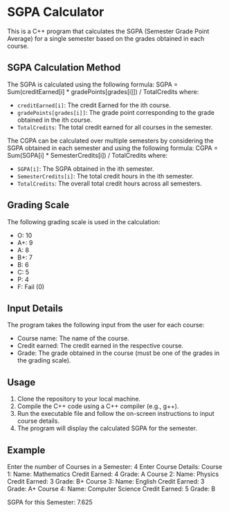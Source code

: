 # SGPA Calculator

This is a C++ program that calculates the SGPA (Semester Grade Point Average) for a single semester based on the grades obtained in each course. 
## SGPA Calculation Method

The SGPA is calculated using the following formula:
SGPA = Sum(creditEarned[i] * gradePoints[grades[i]]) / TotalCredits
where:
- `creditEarned[i]`: The credit Earned for the ith course.
- `gradePoints[grades[i]]`: The grade point corresponding to the grade obtained in the ith course.
- `TotalCredits`: The total credit earned for all courses in the semester.

The CGPA can be calculated over multiple semesters by considering the SGPA obtained in each semester and using the following formula:
CGPA = Sum(SGPA[i] * SemesterCredits[i]) / TotalCredits
where:
- `SGPA[i]`: The SGPA obtained in the ith semester.
- `SemesterCredits[i]`: The total credit hours in the ith semester.
- `TotalCredits`: The overall total credit hours across all semesters.

## Grading Scale

The following grading scale is used in the calculation:
- O: 10
- A+: 9
- A: 8
- B+: 7
- B: 6
- C: 5
- P: 4
- F: Fail (0)

## Input Details

The program takes the following input from the user for each course:
- Course name: The name of the course.
- Credit earned: The credit earned in the respective course.
- Grade: The grade obtained in the course (must be one of the grades in the grading scale).

## Usage

1. Clone the repository to your local machine.
2. Compile the C++ code using a C++ compiler (e.g., g++).
3. Run the executable file and follow the on-screen instructions to input course details.
4. The program will display the calculated SGPA for the semester.

## Example

Enter the number of Courses in a Semester: 4
Enter Course Details:
Course 1:
Name: Mathematics
Credit Earned: 4
Grade: A
Course 2:
Name: Physics
Credit Earned: 3
Grade: B+
Course 3:
Name: English
Credit Earned: 3
Grade: A+
Course 4:
Name: Computer Science
Credit Earned: 5
Grade: B

SGPA for this Semester: 7.625
